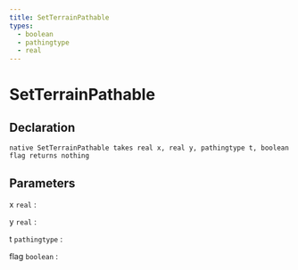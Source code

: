 ```yaml
---
title: SetTerrainPathable
types:
  - boolean
  - pathingtype
  - real
---
```


# SetTerrainPathable

## Declaration

```jass
native SetTerrainPathable takes real x, real y, pathingtype t, boolean flag returns nothing
```

## Parameters
x `real`
: 

y `real`
: 

t `pathingtype`
: 

flag `boolean`
: 
